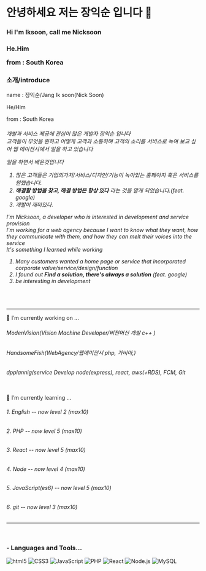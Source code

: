 <h1>안녕하세요 저는 장익순 입니다 👋</h1> 
<h3>Hi I'm Iksoon, call me Nicksoon <h3>
<p>He.Him</p>
 <p>from :  South Korea </p>
 
 <h3>소개/introduce</h3>
 <p>name : 장익순/Jang Ik soon(Nick Soon) </p>
 <p>He/Him</p>
 <p>from :  South Korea </p>
<h6>
  개발과 서비스 제공에 관심이 많은 개발자 장익순 입니다 <br/>
  고객들이 무엇을 원하고 어떻게 고객과 소통하며 고객의 소리를 서비스로 녹여 보고 싶어 웹 에이전시에서 일을 하고 있습니다 <br/>
  
  일을 하면서 배운것입니다 <br/>
   1. 많은 고객들은 기업의가치/서비스/디자인/기능이 녹아있는 홈페이지 혹은 서비스를 원했습니다. <br/>
   2. <b>해결할 방법을 찾고, 해결 방법은 항상 있다</b> 라는 것을 알게 되었습니다.(feat. google) <br>
   3. 개발이 재미있다.

  I'm Nicksoon, a developer who is interested in development and service provision <br>
  I'm working for a web agency because I want to know what they want, how they communicate with them, and how they can melt their voices into the service <br>
  It's something I learned while working <br/>
  1. Many customers wanted a home page or service that incorporated corporate value/service/design/function <br/>
  2. I found out <b> Find a solution, there's always a solution</b> (feat. google)<br/>
  3. be interesting in development <br/>
  
 </h6>
<br>
    <hr/>
  🔭 I’m currently working on ... 
 <h6>ModenVision(Vision Machine Developer/비전머신 개발 c++ )</h6> 
 <h6>HandsomeFish(WebAgency/웹에이전시 php, 가비아,)</h6> 
 <h6>dpplannig(service Develop node(express), react, aws(+RDS), FCM, Git </h6>
 
  <br>
  🌱 I’m currently learning ...
  <h6>1. English -- now level 2 (max10)</h6>
  <h6>2. PHP -- now level 5 (max10) </h6>
  <h6>3. React -- now level 5 (max10) </h6>
  <h6>4. Node -- now level 4 (max10) </h6>
  <h6>5. JavaScript(es6) -- now level 5 (max10) </h6>
  <h6>6. git -- now level 3 (max10) </h6>
 
  
<!--
**jjsk109/jjsk109** is a ✨ _special_ ✨ repository because its `README.md` (this file) appears on your GitHub profile.

Here are some ideas to get you started:


- 👯 I’m looking to collaborate on ...
- 🤔 I’m looking for help with ...
- 💬 Ask me about ...
- 📫 How to reach me: ...
- 😄 Pronouns: ...
- ⚡ Fun fact: ...
-->
  <hr/>
<br>
 
 ### - Languages and Tools...
![html5](https://img.shields.io/badge/HTML5-red)
![CSS3](https://img.shields.io/badge/CSS3-blue)
![JavaScript](https://img.shields.io/badge/JavaScript-yellow)
![PHP](https://img.shields.io/badge/PHP-purple)
![React](https://img.shields.io/badge/React-black)
![Node.js](https://img.shields.io/badge/Node-green)
![MySQL](https://img.shields.io/badge/MySQL-orange)
  
  


